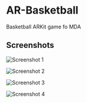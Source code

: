 # AR-Basketball

Basketball ARKit game fo MDA


## Screenshots


![Screenshot 1](https://github.com/texhapb-git/AR-Basketball/blob/main/AR%20Basketball/Screenshots/1.png)

![Screenshot 2](https://github.com/texhapb-git/AR-Basketball/blob/main/AR%20Basketball/Screenshots/2.png)

![Screenshot 3](https://github.com/texhapb-git/AR-Basketball/blob/main/AR%20Basketball/Screenshots/3.png)

![Screenshot 4](https://github.com/texhapb-git/AR-Basketball/blob/main/AR%20Basketball/Screenshots/4.png)
